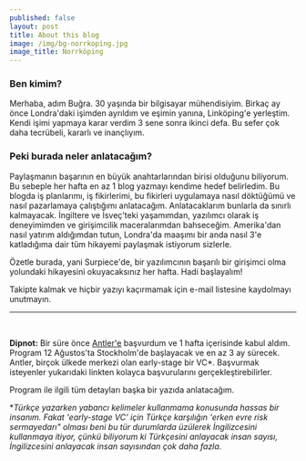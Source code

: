 ```yaml
---
published: false
layout: post
title: About this blog
image: /img/bg-norrkoping.jpg
image_title: Norrköping
---
```


### Ben kimim?

Merhaba, adım Buğra. 30 yaşında bir bilgisayar mühendisiyim. Birkaç ay önce Londra'daki işimden ayrıldım ve eşimin yanına, Linköping'e yerleştim. Kendi işimi yapmaya karar verdim 3 sene sonra ikinci defa. Bu sefer çok daha tecrübeli, kararlı ve inançlıyım.

### Peki burada neler anlatacağım?

Paylaşmanın başarının en büyük anahtarlarından birisi olduğunu biliyorum. Bu sebeple her hafta en az 1 blog yazmayı kendime hedef belirledim. Bu blogda iş planlarımı, iş fikirlerimi, bu fikirleri uygulamaya nasıl döktüğümü ve nasıl pazarlamaya çalıştığımı anlatacağım. Anlatacaklarım bunlarla da sınırlı kalmayacak. İngiltere ve İsveç'teki yaşamımdan, yazılımcı olarak iş deneyimimden ve girişimcilik maceralarımdan bahseceğim. Amerika'dan nasıl yatırım aldığımdan tutun, Londra'da maaşımı bir anda nasıl 3'e katladığıma dair tüm hikayemi paylaşmak istiyorum sizlerle. 

Özetle burada, yani Surpiece'de, bir yazılımcının başarılı bir girişimci olma yolundaki hikayesini okuyacaksınız her hafta. Hadi başlayalım!

Takipte kalmak ve hiçbir yazıyı kaçırmamak için e-mail listesine kaydolmayı unutmayın.

****

<br/>

**Dipnot:** Bir süre önce [Antler'e](https://www.antler.co/) başvurdum ve 1 hafta içerisinde kabul aldım. Program 12 Ağustos'ta Stockholm'de başlayacak ve en az 3 ay sürecek. Antler, birçok ülkede merkezi olan early-stage bir VC\*. Başvurmak isteyenler yukarıdaki linkten kolayca başvurularını gerçekleştirebilirler.

Program ile ilgili tüm detayları başka bir yazıda anlatacağım.

\*_Türkçe yazarken yabancı kelimeler kullanmama konusunda hassas bir insanım. Fakat 'early-stage VC' için Türkçe karşılığın 'erken evre risk sermayedarı" olması beni bu tür durumlarda üzülerek İngilizcesini kullanmaya itiyor, çünkü biliyorum ki Türkçesini anlayacak insan sayısı, İngilizcesini anlayacak insan sayısından çok daha fazla._
